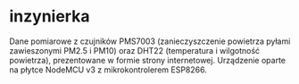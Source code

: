 # inzynierka
Dane pomiarowe z czujników PMS7003 (zanieczyszczenie powietrza pyłami zawieszonymi PM2.5 i PM10) oraz DHT22 (temperatura i wilgotność powietrza), prezentowane w formie strony internetowej. Urządzenie oparte na płytce NodeMCU v3 z mikrokontrolerem ESP8266.

